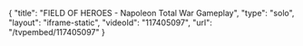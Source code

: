{
    "title": "FIELD OF HEROES - Napoleon Total War Gameplay",
    "type": "solo",
    "layout": "iframe-static",
    "videoId": "117405097",
    "url": "\/tvpembed\/117405097"
}